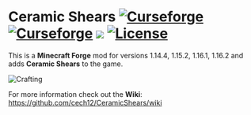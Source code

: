 # Ceramic Shears [![Curseforge](http://cf.way2muchnoise.eu/full_ceramic-shears_downloads.svg)](https://www.curseforge.com/minecraft/mc-mods/ceramic-shears) [![Curseforge](http://cf.way2muchnoise.eu/versions/For%20MC_ceramic-shears_all.svg)](https://www.curseforge.com/minecraft/mc-mods/ceramic-shears/files)  [![](https://img.shields.io/discord/752506676719910963.svg?style=flat&color=informational&logo=discord&label=Discord)](https://discord.gg/gRUFH5t) [![License](https://img.shields.io/github/license/cech12/CeramicShears)](http://opensource.org/licenses/MIT)

This is a **Minecraft Forge** mod for versions 1.14.4, 1.15.2, 1.16.1, 1.16.2 and adds **Ceramic Shears** to the game.

![Crafting](https://raw.githubusercontent.com/cech12/CeramicShears/1.14.4/material/crafting.png)
           
For more information check out the **Wiki**: https://github.com/cech12/CeramicShears/wiki